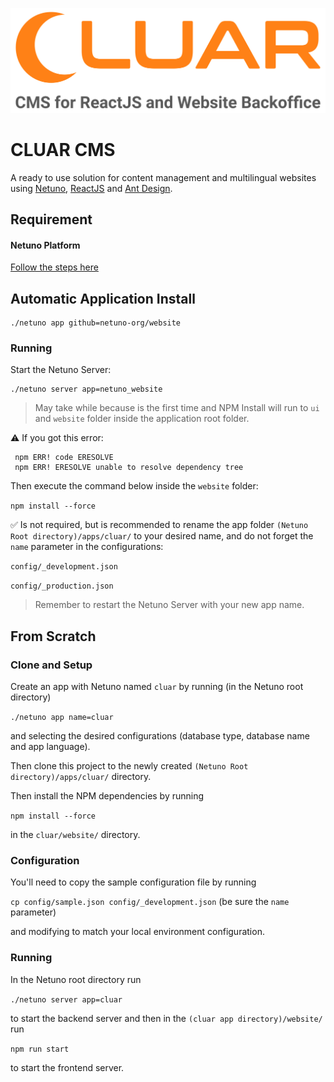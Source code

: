 ![Logo](https://raw.githubusercontent.com/netuno-org/cluar/main/docs/logo.svg)

# CLUAR CMS

A ready to use solution for content management and multilingual websites using [Netuno](https://www.netuno.org/), [ReactJS](https://reactjs.org/) and [Ant Design](https://ant.design/).

## Requirement

#### Netuno Platform

[Follow the steps here](https://doc.netuno.org/docs/en/installation/)

## Automatic Application Install

```
./netuno app github=netuno-org/website
```

### Running

Start the Netuno Server:

```
./netuno server app=netuno_website
```

> May take while because is the first time and NPM Install will run to `ui` and `website` folder inside the application root folder.

:warning: If you got this error:
 
```
 npm ERR! code ERESOLVE
 npm ERR! ERESOLVE unable to resolve dependency tree
```
Then execute the command below inside the `website` folder:

`npm install --force`

:white_check_mark: Is not required, but is recommended to rename the app folder `(Netuno Root directory)/apps/cluar/` to your desired name, and do not forget the `name` parameter in the configurations:

`config/_development.json`

`config/_production.json`

> Remember to restart the Netuno Server with your new app name.

## From Scratch

### Clone and Setup

Create an app with Netuno named `cluar` by running (in the Netuno root directory) 

`./netuno app name=cluar`

and selecting the desired configurations (database type, database name and app language).

Then clone this project to the newly created `(Netuno Root directory)/apps/cluar/` directory.

Then install the NPM dependencies by running 

`npm install --force` 

in the `cluar/website/` directory.

### Configuration

You'll need to copy the sample configuration file by running 

`cp config/sample.json config/_development.json` (be sure the `name` parameter)

and modifying to match your local environment configuration.

### Running

In the Netuno root directory run

`./netuno server app=cluar`

to start the backend server and then in the `(cluar app directory)/website/` run

`npm run start`

to start the frontend server.
